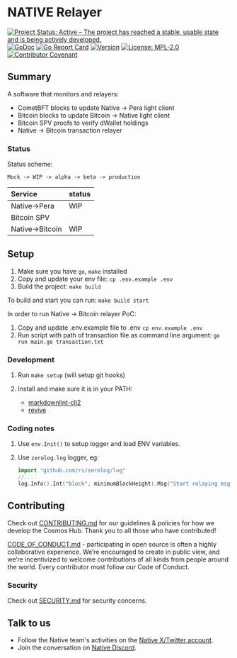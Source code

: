 <!-- markdownlint-disable MD041 -->
<!-- markdownlint-disable MD013 -->

<!-- ![Logo!](assets/logo.png) -->

# NATIVE Relayer

[![Project Status: Active – The project has reached a stable, usable state and is being actively developed.](https://www.repostatus.org/badges/latest/active.svg)](https://www.repostatus.org/#wip)
[![GoDoc](https://img.shields.io/badge/godoc-reference-blue?style=flat-square&logo=go)](https://godoc.org/github.com/gonative-cc/relayer)
[![Go Report Card](https://goreportcard.com/badge/github.com/gonative-cc/relayer?style=flat-square)](https://goreportcard.com/report/github.com/gonative-cc/relayer)
[![Version](https://img.shields.io/github/tag/gonative-cc/relayer.svg?style=flat-square)](https://github.com/gonative-cc/relayer)
[![License: MPL-2.0](https://img.shields.io/github/license/gonative-cc/relayer.svg?style=flat-square)](https://github.com/gonative-cc/relayer/blob/main/LICENSE)
[![Contributor Covenant](https://img.shields.io/badge/Contributor%20Covenant-2.1-4baaaa.svg)](./CODE_OF_CONDUCT.md)

## Summary

A software that monitors and relayers:

- CometBFT blocks to update Native -> Pera light client
- Bitcoin blocks to update Bitcoin -> Native light client
- Bitcoin SPV proofs to verify dWallet holdings
- Native -> Bitcoin transaction relayer

### Status

Status scheme:

```text
Mock -> WIP -> alpha -> beta -> production
```

| Service           | status |
| :------------     | :----- |
| Native-\>Pera     | WIP    |
| Bitcoin SPV       |        |
| Native-\>Bitcoin  | WIP    |

## Setup

1. Make sure you have `go`, `make` installed
2. Copy and update your env file: `cp .env.example .env`
3. Build the project: `make build`

To build and start you can run: `make build start`

In order to run Native -> Bitcoin relayer PoC:

1. Copy and update .env.example file to .env `cp env.example .env`
2. Run script with path of transaction file as command line argument: `go run main.go transaction.txt`

### Development

1. Run `make setup` (will setup git hooks)
2. Install and make sure it is in your PATH:

    - [markdownlint-cli2](https://github.com/DavidAnson/markdownlint-cli2)
    - [revive](https://github.com/mgechev/revive)

### Coding notes

1. Use `env.Init()` to setup logger and load ENV variables.
1. Use `zerolog.log` logger, eg:

   ```go
   import "github.com/rs/zerolog/log"
   //...
   log.Info().Int("block", minimumBlockHeight).Msg("Start relaying msgs")
   ```

## Contributing

Check out [CONTRIBUTING.md](./CONTRIBUTING.md) for our guidelines & policies for how we develop the Cosmos Hub. Thank you to all those who have contributed!

[CODE_OF_CONDUCT.md](CODE_OF_CONDUCT.md) - participating in open source is often a highly collaborative experience. We’re encouraged to create in public view, and we’re incentivized to welcome contributions of all kinds from people around the world. Every contributor must follow our Code of Conduct.

### Security

Check out [SECURITY.md](./SECURITY.md) for security concerns.

## Talk to us

- Follow the Native team's activities on the [Native X/Twitter account](https://x.com/NativeNetwork).
- Join the conversation on [Native Discord](https://discord.gg/gonative).
